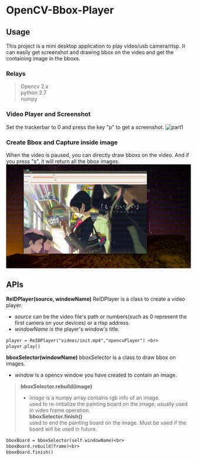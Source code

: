 # OpenCV-Bbox-Player
## Usage
This project is a mini desktop application to play video/usb camera/rtsp. It can easily get screenshot and drawing bbox on the video and get the containing image in the bboxs.
### Relays ###
> Opencv 2.x <br>
> python 2.7 <br>
> numpy <br>

### Video Player and Screenshot 
Set the trackerbar to 0 and press the key "p" to get a screenshot.
![part1](/img&video/part1.gif)
### Create Bbox and Capture inside image
When the video is paused, you can directly draw bboxs on the video. And if you press "s", it will return all the bbox images.
![part2](/img&video/part2.gif)
## APIs
**ReIDPlayer(source, windowName)**
ReIDPlayer is a class to create a video player.
+ <i>source</i> can be the video file's path or numbers(such as 0 represent the first camera on your devices) or a rtsp address.
+ <i>windowName</i> is the player's window's title.
```
player = ReIDPlayer("videos/init.mp4","opencvPlayer") <br>
player.play()
```
**bboxSelector(windowName)**
bboxSelector is a class to draw bbox on images.
+ <i>window</i> is a opencv window you have created to contain an image.
> **bboxSelector.rebuild(image)** <br>
> + <i>image</i> is a numpy array contains rgb info of an image.<br>
> used to re-initialize the painting board on the image; usually used in video frame operation.<br>
> **bboxSelector.finish()** <br>
> used to end the painting board on the image. Must be used if the board will be used in future.<br>
```
bboxBoard = bboxSelector(self.windowName)<br>
bboxBoard.rebuild(frame)<br>
bboxBoard.finish()
```
